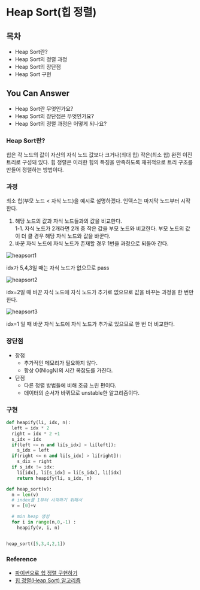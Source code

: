 # Heap Sort(힙 정렬)

## 목차
- Heap Sort란?
- Heap Sort의 정렬 과정
- Heap Sort의 장단점
- Heap Sort 구현

## You Can Answer
- Heap Sort란 무엇인가요?
- Heap Sort의 장단점은 무엇인가요?
- Heap Sort의 정렬 과정은 어떻게 되나요?

### Heap Sort란?
힙은 각 노드의 값이 자신의 자식 노드 값보다 크거나(최대 힙) 작은(최소 힙) 완전 이진 트리로 구성돼 있다. 힙 정렬은 이러한 힙의 특징을 만족하도록 재귀적으로 트리 구조를 만들어 정렬하는 방법이다.

### 과정
최소 힙(부모 노드 < 자식 노드)을 예시로 설명하겠다. 인덱스는 마지막 노드부터 시작한다.
1. 해당 노드의 값과 자식 노드들과의 값을 비교한다.</br>1-1. 자식 노드가 2개라면 2개 중 작은 값을 부모 노드와 비교한다. 부모 노드의 값이 더 클 경우 해당 자식 노드와 값을 바꾼다.
2. 바꾼 자식 노드에 자식 노드가 존재할 경우 1번을 과정으로 되돌아 간다.

![heapsort1](./img/HeapSort1.png)

idx가 5,4,3일 때는 자식 노드가 없으므로 pass

![heapsort2](./img/HeapSort2.png)

idx=2일 때 바꾼 자식 노드에 자식 노드가 추가로 없으므로 값을 바꾸는 과정을 한 번만 한다.

![heapsort3](./img/HeapSort3.png)

idx=1 일 때 바꾼 자식 노드에 자식 노드가 추가로 있으므로 한 번 더 비교한다.

### 장단점
- 장점
  - 추가적인 메모리가 필요하지 않다.
  - 항상 O(NlogN)의 시간 복잡도를 가진다.
- 단점
  - 다른 정렬 방법들에 비해 조금 느린 편이다.
  - 데이터의 순서가 바뀌므로 unstable한 알고리즘이다.


### 구현
```python
def heapify(li, idx, n):
  left = idx * 2
  right = idx * 2 +1
  s_idx = idx
  if(left <= n and li[s_idx] > li[left]):
    s_idx = left
  if(right <= n and li[s_idx] > li[right]):
    s_dix = right
  if s_idx != idx:
    li[idx], li[s_idx] = li[s_idx], li[idx]
    return heapify(li, s_idx, n)

def heap_sort(v):
  n = len(v)
  # index를 1부터 시작하기 위해서  
  v = [0]+v

  # min heap 생성
  for i in range(n,0,-1) :
    heapify(v, i, n)


heap_sort([5,3,4,2,1])
```

### Reference
- [파이썬으로 힙 정렬 구현하기](https://leedakyeong.tistory.com/entry/%EC%95%8C%EA%B3%A0%EB%A6%AC%EC%A6%98-%ED%8C%8C%EC%9D%B4%EC%8D%AC%EC%9C%BC%EB%A1%9C-%ED%9E%99-%EC%A0%95%EB%A0%AC-%EA%B5%AC%ED%98%84%ED%95%98%EA%B8%B0-heap-sort-in-python)
- [힙 정렬(Heap Sort) 알고리즘](https://velog.io/@ssuda/%ED%9E%99-%EC%A0%95%EB%A0%ACHeap-Sort-%EC%95%8C%EA%B3%A0%EB%A6%AC%EC%A6%98-cik536v5ls)
